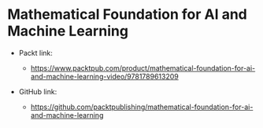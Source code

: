 # Mathematical Foundation for AI and Machine Learning

- Packt link:
    - https://www.packtpub.com/product/mathematical-foundation-for-ai-and-machine-learning-video/9781789613209

- GitHub link:
    - https://github.com/packtpublishing/mathematical-foundation-for-ai-and-machine-learning